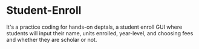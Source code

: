 # Student-Enroll
It's a practice coding for hands-on deptals, a student enroll GUI where students will input their name, units enrolled, year-level, and choosing fees and whether they are scholar or not. 
